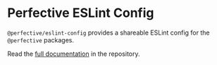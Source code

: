 # Perfective ESLint Config

`@perfective/eslint-config` provides a shareable ESLint config for the `@perfective` packages.

Read the [full documentation](https://github.com/perfective/js/blob/master/packages/estlint-config/README.adoc) 
in the repository.
